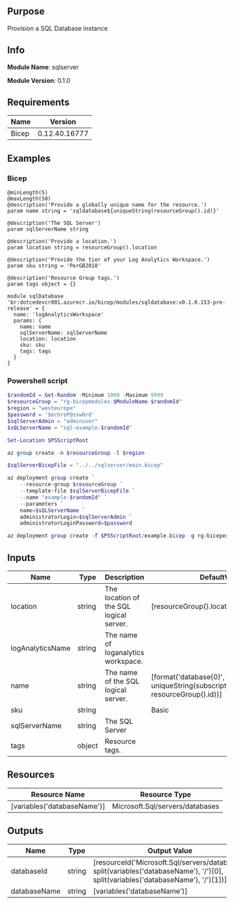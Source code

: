 ## Purpose
Provision a SQL Database instance
## Info
**Module Name**: sqlserver

**Module Version**: 0.1.0

## Requirements


| Name | Version | 
| --- | --- | 
 | Bicep | 0.12.40.16777 | 
## Examples
### Bicep
```bicep
@minLength(5)
@maxLength(50)
@description('Provide a globally unique name for the resource.')
param name string = 'sqldatabase${uniqueString(resourceGroup().id)}'

@description('The SQL Server')
param sqlServerName string

@description('Provide a location.')
param location string = resourceGroup().location

@description('Provide the tier of your Log Analytics Workspace.')
param sku string = 'PerGB2018'

@description('Resource Group tags.')
param tags object = {}

module sqlDatabase 'br:dotcedevcr001.azurecr.io/bicep/modules/sqldatabase:v0.1.0.153-pre-release' = {
  name: 'logAnalyticsWorkspace'
  params: {
    name: name
    sqlServerName: sqlServerName
    location: location
    sku: sku
    tags: tags
  }
}
```
### Powershell script
```powershell
$randomId = Get-Random -Minimum 1000 -Maximum 9999
$resourceGroup = "rg-bicepmodules-$ModuleName-$randomId"
$region = "westeurope"
$password = '$ecUreP@ssw0rd'
$sqlServerAdmin = "adminuser"
$sQLServerName = "sql-example-$randomId"

Set-Location $PSScriptRoot

az group create -n $resourceGroup -l $region

$sqlServerBicepFile = "../../sqlserver/main.bicep"

az deployment group create `
    --resource-group $resourceGroup `
    --template-file $sqlServerBicepFile `
    --name "example-$randomId" `
    --parameters `
    name=$sQLServerName `
    administratorLogin=$sqlServerAdmin `
    administratorLoginPassword=$password

az deployment group create -f $PSScriptRoot/example.bicep -g rg-bicepexample
```
## Inputs
| Name | Type | Description | DefaultValue | AllowedValues |
| --- | --- | --- | --- | --- |
 | location| string | The location of the SQL logical server. | [resourceGroup().location] |  |
 | logAnalyticsName| string | The name of loganalytics workspace. |  |  |
 | name| string | The name of the SQL logical server. | [format('database{0}', uniqueString(subscription().subscriptionId, resourceGroup().id))] |  |
 | sku| string |  | Basic | Basic,Standard,Premium,DataWarehouse,Stretch |
 | sqlServerName| string | The SQL Server |  |  |
 | tags| object | Resource tags. |  |  |
## Resources
| Resource Name | Resource Type |
| --- | --- |
 | [variables('databaseName')]| Microsoft.Sql/servers/databases |
## Outputs
| Name | Type | Output Value |
| --- | --- | --- |
 | databaseId| string | [resourceId('Microsoft.Sql/servers/databases', split(variables('databaseName'), '/')[0], split(variables('databaseName'), '/')[1])] | 
 | databaseName| string | [variables('databaseName')] | 
